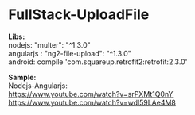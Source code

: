 # FullStack-UploadFile

<b>Libs:</b> <br>
nodejs:  "multer": "^1.3.0" <br>
angularjs : "ng2-file-upload": "^1.3.0" <br>
android: compile 'com.squareup.retrofit2:retrofit:2.3.0'

<b>Sample:</b><br>
Nodejs-Angularjs: <br>
https://www.youtube.com/watch?v=srPXMt1Q0nY<br>
https://www.youtube.com/watch?v=wdl59LAe4M8
